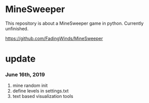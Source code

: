 # MineSweeper
This repository is about a MineSweeper game in python. Currently unfinished.

https://github.com/FadingWinds/MineSweeper

# update

### June 16th, 2019
1. mine random init
2. define levels in settings.txt
3. text based visualization tools
